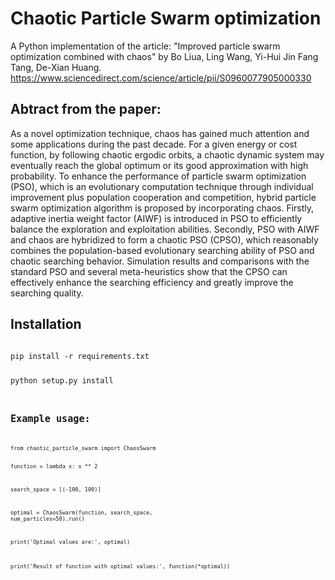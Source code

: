 # Chaotic Particle Swarm optimization

A Python implementation of the article: "Improved particle swarm optimization combined with chaos" by Bo Liua, Ling Wang, Yi-Hui Jin Fang Tang, De-Xian Huang. https://www.sciencedirect.com/science/article/pii/S0960077905000330

## Abtract from the paper:
As a novel optimization technique, chaos has gained much attention and some applications during the past decade. For a given energy or cost function, by following chaotic ergodic orbits, a chaotic dynamic system may eventually reach the global optimum or its good approximation with high probability. To enhance the performance of particle swarm optimization (PSO), which is an evolutionary computation technique through individual improvement plus population cooperation and competition, hybrid particle swarm optimization algorithm is proposed by incorporating chaos. Firstly, adaptive inertia weight factor (AIWF) is introduced in PSO to efficiently balance the exploration and exploitation abilities. Secondly, PSO with AIWF and chaos are hybridized to form a chaotic PSO (CPSO), which reasonably combines the population-based evolutionary searching ability of PSO and chaotic searching behavior. Simulation results and comparisons with the standard PSO and several meta-heuristics show that the CPSO can effectively enhance the searching efficiency and greatly improve the searching quality.

## Installation
<code>
pip install -r requirements.txt

python setup.py install
<code>

## Example usage:
<code>
from chaotic_particle_swarm import ChaosSwarm

function = lambda x: x ** 2

search_space = [(-100, 100)]

optimal = ChaosSwarm(function, search_space, num_particles=50).run()

print('Optimal values are:', optimal)

print('Result of function with optimal values:', function(*optimal))
</code>
